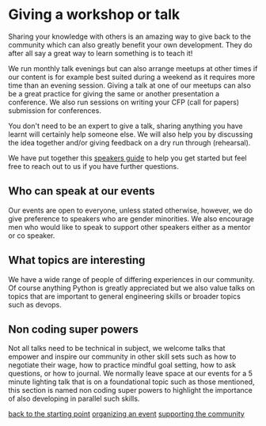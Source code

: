 # Giving a workshop or talk

Sharing your knowledge with others is an amazing way to give back to the community which can also greatly benefit your own development. They do after all say a great way to learn something is to teach it!

We run monthly talk evenings but can also arrange meetups at other times if our content is for example best suited during a weekend as it requires more time than an evening session. Giving a talk at one of our meetups can also be a great practice for giving the same or another presentation a conference. We also run sessions on writing your CFP (call for papers) submission for conferences.

You don't need to be an expert to give a talk, sharing anything you have learnt will certainly help someone else. We will also help you by discussing the idea together and/or giving feedback on a dry run through (rehearsal).

We have put together this [speakers guide](./speakers_guide.md) to help you get started but feel free to reach out to us if you have further questions.

## Who can speak at our events

Our events are open to everyone, unless stated otherwise, however, we do give preference to speakers who are gender minorities. We also encourage men who would like to speak to support other speakers either as a mentor or co speaker.

## What topics are interesting

We have a wide range of people of differing experiences in our community. Of course anything Python is greatly appreciated but we also value talks on topics that are important to general engineering skills or broader topics such as devops.

## Non coding super powers

Not all talks need to be technical in subject, we welcome talks that empower and inspire our community in other skill sets such as how to negotiate their wage, how to practice mindful goal setting, how to ask questions, or how to journal. We normally leave space at our events for a 5 minute lighting talk that is on a foundational topic such as those mentioned, this section is named non coding super powers to highlight the importance of also developing in parallel such skills.

[back to the starting point](../start_here.md)
[organizing an event](./facilitating_events.md)
[supporting the community](./supporting_pyladies.md#other-ways-you-might-support-the-community)